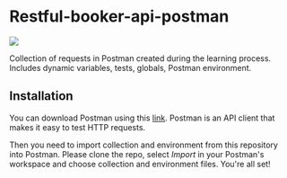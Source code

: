# Restful-booker-api-postman


![](https://img.shields.io/badge/Tools-Postman-informational?style=flat&logo=postman&logoColor=white&color=blueviolet)


Collection of requests in Postman created during the learning process. Includes dynamic variables, tests, globals, Postman environment. 


## Installation

You can download Postman using this [link](https://www.postman.com/). Postman is an API client that makes it easy to test HTTP requests.

Then you need to import collection and environment from this repository into Postman. Please clone the repo, select *Import* in your Postman's workspace and choose collection and environment files. You're all set! 
